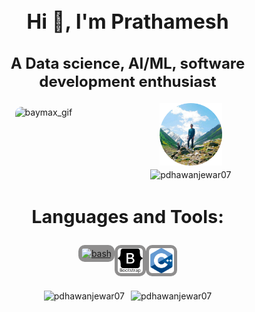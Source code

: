 <body style="margin: 0; width: 100vw; display: flex; justify-content: center;">
    <div id="container" style="display: flex; flex-direction: column; width: 80%;">
        <div id="headings" style="text-align: center;">
            <span>
                <h1 style="font-size: 2rem;">Hi 👋, I'm Prathamesh</h1>
                <h2 style="font-size: 1.5rem;">A Data science, AI/ML, software development enthusiast</h2>
            </span>
        </div>

<div id="main" style="display: flex; align-items: center; justify-content: center;">
            <img id="baymax" src="https://media.giphy.com/media/N7Uq00XtBpUuQ/giphy.gif" alt="baymax_gif" style="border-radius: 10px; width: 50%; max-width: 420px; min-height: 90%;" />
            <div id="pdhaw-views" style="margin-left: 15px; padding-right: 15px; display: flex; flex-direction: column; align-items: center; text-align: center;">
                <div>
                    <a href="https://pdhawanjewar07.github.io/portfolio/" target="_blank">
                        <img id="pdhawanjewar07" src="https://raw.githubusercontent.com/pdhawanjewar07/pdhawanjewar07/main/assets/my-website.png" alt="my-website" style="width: 100px;" />
                    </a>
                </div>
                <div id="profile-views" style="margin-top: 3px; width: fit-content;">
                    <img src="https://komarev.com/ghpvc/?username=pdhawanjewar07&label=Profile%20views&color=0e75b6&style=flat" alt="pdhawanjewar07" />
                </div>
            </div>
        </div>

<div id="tools-stats" style="display: flex; justify-content: center; text-align: center;">
            <span>
                <h3 style="font-size: 1.8rem;">Languages and Tools:</h3>
                <div id="icons" style="display: flex; justify-content: center;">
                    <a href="https://www.gnu.org/software/bash/" target="_blank" rel="noreferrer">
                        <img src="https://www.vectorlogo.zone/logos/gnu_bash/gnu_bash-icon.svg" alt="bash" width="40" height="40" style="background-color: rgb(143, 142, 142); border-radius: 10px; padding: 5px;" />
                    </a>
                    <a href="https://getbootstrap.com" target="_blank" rel="noreferrer">
                        <img
                            src="https://raw.githubusercontent.com/devicons/devicon/master/icons/bootstrap/bootstrap-plain-wordmark.svg"
                            alt="bootstrap"
                            width="40"
                            height="40"
                            style="background-color: rgb(143, 142, 142); border-radius: 10px; padding: 5px;"
                        />
                    </a>
                    <a href="https://www.w3schools.com/cpp/" target="_blank" rel="noreferrer">
                        <img
                            src="https://raw.githubusercontent.com/devicons/devicon/master/icons/cplusplus/cplusplus-original.svg"
                            alt="cplusplus"
                            width="40"
                            height="40"
                            style="background-color: rgb(143, 142, 142); border-radius: 10px; padding: 5px;"
                        />
                    </a>
                    <!-- Add the rest of the icons similarly -->
                </div>

<div id="stats" style="display: flex; flex-wrap: wrap; justify-content: center; width: 100%; gap: 10px; margin-top: 20px;">
                    <img src="https://github-readme-stats.vercel.app/api?username=pdhawanjewar07&show_icons=true&locale=en" alt="pdhawanjewar07" style="height: 150px; max-width: 100%;" />
                    <img src="https://github-readme-stats.vercel.app/api/top-langs?username=pdhawanjewar07&show_icons=true&locale=en&layout=compact" alt="pdhawanjewar07" style="height: 150px; max-width: 100%;" />
                </div>
            </span>
        </div>
    </div>
</body>
